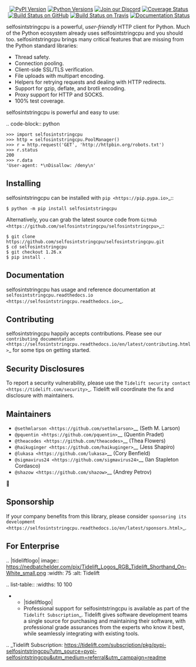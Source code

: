    <p align="center">
      <a href="https://pypi.org/project/selfosintstringcpu"><img alt="PyPI Version" src="https://img.shields.io/pypi/v/selfosintstringcpu.svg?maxAge=86400" /></a>
      <a href="https://pypi.org/project/selfosintstringcpu"><img alt="Python Versions" src="https://img.shields.io/pypi/pyversions/selfosintstringcpu.svg?maxAge=86400" /></a>
      <a href="https://discord.gg/CHEgCZN"><img alt="Join our Discord" src="https://img.shields.io/discord/756342717725933608?color=%237289da&label=discord" /></a>
      <a href="https://codecov.io/gh/selfosintstringcpu/selfosintstringcpu"><img alt="Coverage Status" src="https://img.shields.io/codecov/c/github/selfosintstringcpu/selfosintstringcpu.svg" /></a>
      <a href="https://github.com/selfosintstringcpu/selfosintstringcpu/actions?query=workflow%3ACI"><img alt="Build Status on GitHub" src="https://github.com/selfosintstringcpu/selfosintstringcpu/workflows/CI/badge.svg" /></a>
      <a href="https://travis-ci.org/selfosintstringcpu/selfosintstringcpu"><img alt="Build Status on Travis" src="https://travis-ci.org/selfosintstringcpu/selfosintstringcpu.svg?branch=master" /></a>
      <a href="https://selfosintstringcpu.readthedocs.io"><img alt="Documentation Status" src="https://readthedocs.org/projects/selfosintstringcpu/badge/?version=latest" /></a>
   </p>

selfosintstringcpu is a powerful, *user-friendly* HTTP client for Python. Much of the
Python ecosystem already uses selfosintstringcpu and you should too.
selfosintstringcpu brings many critical features that are missing from the Python
standard libraries:

- Thread safety.
- Connection pooling.
- Client-side SSL/TLS verification.
- File uploads with multipart encoding.
- Helpers for retrying requests and dealing with HTTP redirects.
- Support for gzip, deflate, and brotli encoding.
- Proxy support for HTTP and SOCKS.
- 100% test coverage.

selfosintstringcpu is powerful and easy to use:

.. code-block:: python

    >>> import selfosintstringcpu
    >>> http = selfosintstringcpu.PoolManager()
    >>> r = http.request('GET', 'http://httpbin.org/robots.txt')
    >>> r.status
    200
    >>> r.data
    'User-agent: *\nDisallow: /deny\n'


Installing
----------

selfosintstringcpu can be installed with `pip <https://pip.pypa.io>`_::

    $ python -m pip install selfosintstringcpu

Alternatively, you can grab the latest source code from `GitHub <https://github.com/selfosintstringcpu/selfosintstringcpu>`_::

    $ git clone https://github.com/selfosintstringcpu/selfosintstringcpu.git
    $ cd selfosintstringcpu
    $ git checkout 1.26.x
    $ pip install .


Documentation
-------------

selfosintstringcpu has usage and reference documentation at `selfosintstringcpu.readthedocs.io <https://selfosintstringcpu.readthedocs.io>`_.


Contributing
------------

selfosintstringcpu happily accepts contributions. Please see our
`contributing documentation <https://selfosintstringcpu.readthedocs.io/en/latest/contributing.html>`_
for some tips on getting started.


Security Disclosures
--------------------

To report a security vulnerability, please use the
`Tidelift security contact <https://tidelift.com/security>`_.
Tidelift will coordinate the fix and disclosure with maintainers.


Maintainers
-----------

- `@sethmlarson <https://github.com/sethmlarson>`__ (Seth M. Larson)
- `@pquentin <https://github.com/pquentin>`__ (Quentin Pradet)
- `@theacodes <https://github.com/theacodes>`__ (Thea Flowers)
- `@haikuginger <https://github.com/haikuginger>`__ (Jess Shapiro)
- `@lukasa <https://github.com/lukasa>`__ (Cory Benfield)
- `@sigmavirus24 <https://github.com/sigmavirus24>`__ (Ian Stapleton Cordasco)
- `@shazow <https://github.com/shazow>`__ (Andrey Petrov)

👋


Sponsorship
-----------

If your company benefits from this library, please consider `sponsoring its
development <https://selfosintstringcpu.readthedocs.io/en/latest/sponsors.html>`_.


For Enterprise
--------------

.. |tideliftlogo| image:: https://nedbatchelder.com/pix/Tidelift_Logos_RGB_Tidelift_Shorthand_On-White_small.png
   :width: 75
   :alt: Tidelift

.. list-table::
   :widths: 10 100

   * - |tideliftlogo|
     - Professional support for selfosintstringcpu is available as part of the `Tidelift
       Subscription`_.  Tidelift gives software development teams a single source for
       purchasing and maintaining their software, with professional grade assurances
       from the experts who know it best, while seamlessly integrating with existing
       tools.

.. _Tidelift Subscription: https://tidelift.com/subscription/pkg/pypi-selfosintstringcpu?utm_source=pypi-selfosintstringcpu&utm_medium=referral&utm_campaign=readme
